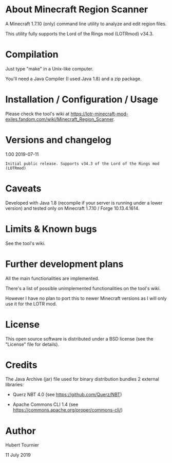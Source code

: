 # About Minecraft Region Scanner

A Minecraft 1.7.10 (only) command line utility to analyze and edit region files.

This utility fully supports the Lord of the Rings mod (LOTRmod) v34.3.

# Compilation

Just type "make" in a Unix-like computer.

You'll need a Java Compiler (I used Java 1.8) and a zip package.

# Installation / Configuration / Usage

Please check the tool's wiki at https://lotr-minecraft-mod-exiles.fandom.com/wiki/Minecraft_Region_Scanner.

# Versions and changelog

1.00 2019-07-11

    Initial public release. Supports v34.3 of the Lord of the Rings mod (LOTRmod)

# Caveats

Developed with Java 1.8 (recompile if your server is running under a lower version) and tested only on Minecraft 1.7.10 / Forge 10.13.4.1614.

# Limits & Known bugs

See the tool's wiki.

# Further development plans

All the main functionalities are implemented.

There's a list of possible unimplemented functionalities on the tool's wiki.

However I have no plan to port this to newer Minecraft versions as I will only use it for the LOTR mod.

# License

This open source software is distributed under a BSD license (see the "License" file for details).

# Credits

The Java Archive (jar) file used for binary distribution bundles 2 external libraries:

- Querz NBT 4.0 (see https://github.com/Querz/NBT)

- Apache Commons CLI 1.4 (see https://commons.apache.org/proper/commons-cli/)

# Author

Hubert Tournier

11 July 2019
